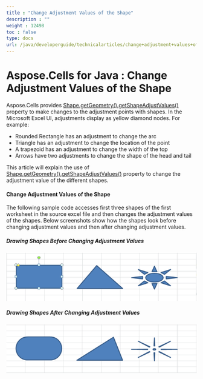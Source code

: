 ```yaml
---
title : "Change Adjustment Values of the Shape" 
description : "" 
weight : 12498 
toc : false
type: docs
url: /java/developerguide/technicalarticles/change+adjustment+values+of+the+shape/
---
```


# Aspose.Cells for Java : Change Adjustment Values of the Shape


Aspose.Cells provides [Shape.getGeometry().getShapeAdjustValues()](https://apireference.aspose.com/java/cells/com.aspose.cells/geometry#ShapeAdjustValues) property to make changes to the adjustment points with shapes. In the Microsoft Excel UI, adjustments display as yellow diamond nodes. For example:

*   Rounded Rectangle has an adjustment to change the arc
*   Triangle has an adjustment to change the location of the point
*   A trapezoid has an adjustment to change the width of the top
*   Arrows have two adjustments to change the shape of the head and tail

This article will explain the use of [Shape.getGeometry().getShapeAdjustValues()](https://apireference.aspose.com/java/cells/com.aspose.cells/geometry#ShapeAdjustValues) property to change the adjustment value of the different shapes.

#### Change Adjustment Values of the Shape

The following sample code accesses first three shapes of the first worksheet in the source excel file and then changes the adjustment values of the shapes. Below screenshots show how the shapes look before changing adjustment values and then after changing adjustment values.

##### Drawing Shapes Before Changing Adjustment Values

![image](5472917.png)

##### Drawing Shapes After Changing Adjustment Values

![image](5472914.png)


